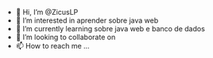  - 👋 Hi, I’m @ZicusLP
- 👀 I’m interested in aprender sobre java web
- 🌱 I’m currently learning sobre java web e banco de dados
- 💞️ I’m looking to collaborate on 
- 📫 How to reach me ...

<!---
ZicusLP/ZicusLP is a ✨ special ✨ repository because its `README.md` (this file) appears on your GitHub profile.
You can click the Preview link to take a look at your changes.
--->
